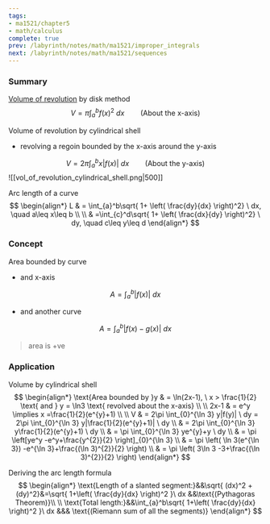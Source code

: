 ```yaml
---
tags:
- ma1521/chapter5
- math/calculus
complete: true
prev: /labyrinth/notes/math/ma1521/improper_integrals
next: /labyrinth/notes/math/ma1521/sequences
---
```

   
### Summary
[Volume of revolution](/labyrinth/notes/math/ma1301/volume_of_revolution) by disk method
$$
V = \pi \int_{a}^{b} f(x)^{2} \ dx \qquad \text{(About the x-axis)}
$$

Volume of revolution by cylindrical shell
- revolving a regoin bounded by the x-axis around the y-axis

$$
V = 2\pi \int_{a}^{b} x|f(x)| \ dx \qquad \text{(About the y-axis)}
$$
![[vol_of_revolution_cylindrical_shell.png|500]]

Arc length of a curve
$$
\begin{align*}
L & = \int_{a}^b\sqrt{ 1+ \left( \frac{dy}{dx} \right)^2} \ dx, \quad a\leq x\leq b \\
\\
& =\int_{c}^d\sqrt{ 1+ \left( \frac{dx}{dy} \right)^2} \ dy, \quad c\leq y\leq d
\end{align*}
$$
### Concept
Area bounded by curve
- and x-axis

$$
A = \int_{a}^{b} |f(x)| \ dx 
$$
- and another curve

$$
A = \int_{a}^{b} |f(x)-g(x)| \ dx 
$$
> area is +ve
### Application
Volume by cylindrical shell
$$
\begin{align*}
\text{Area bounded by }y & = \ln(2x-1), \ x > \frac{1}{2} \text{ and } y = \ln3 \text{ revolved about the x-axis} \\
\\
2x-1 & = e^y \implies x =\frac{1}{2}(e^{y}+1) \\
\\
V & = 2\pi \int_{0}^{\ln 3} y|f(y)| \ dy = 2\pi \int_{0}^{\ln 3} y|\frac{1}{2}(e^{y}+1)| \ dy \\
& = 2\pi \int_{0}^{\ln 3} y\frac{1}{2}(e^{y}+1) \ dy \\
& = \pi \int_{0}^{\ln 3} ye^{y}+y \ dy \\
& = \pi \left[ye^y -e^y+\frac{y^{2}}{2} \right]_{0}^{\ln 3} \\
& = \pi \left( \ln 3(e^{\ln 3}) -e^{\ln 3}+\frac{(\ln 3)^{2}}{2} \right) \\
& = \pi \left( 3\ln 3 -3+\frac{(\ln 3)^{2}}{2} \right)
\end{align*}
$$

Deriving the arc length formula
$$
\begin{align*}
\text{Length of a slanted segment:}&&\sqrt{ (dx)^2 +(dy)^2}&=\sqrt{ 1+\left( \frac{dy}{dx} \right)^2 }\ dx &&\text{(Pythagoras Theorem)}\\
\\
\text{Total length:}&&\int_{a}^b\sqrt{ 1+\left( \frac{dy}{dx} \right)^2 }\ dx &&& \text{(Riemann sum of all the segments)}
\end{align*}
$$